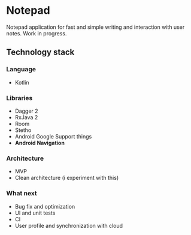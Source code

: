 # **Notepad**

Notepad application for fast and simple writing and interaction with user notes.
Work in progress.

## Technology stack
### Language
- Kotlin

### Libraries
- Dagger 2
- RxJava 2
- Room
- Stetho
- Android Google Support things
- **Android Navigation**

### Architecture
- MVP 
- Clean architecture (i experiment with this)

### What next
- Bug fix and optimization
- UI and unit tests
- CI
- User profile and synchronization with cloud
